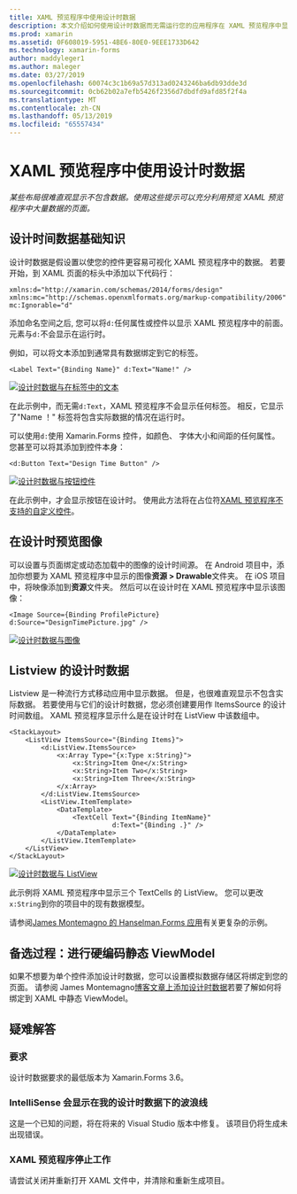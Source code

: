 ```yaml
---
title: XAML 预览程序中使用设计时数据
description: 本文介绍如何使用设计时数据而无需运行您的应用程序在 XAML 预览程序中显示大量数据的布局。
ms.prod: xamarin
ms.assetid: 0F608019-5951-4BE6-80E0-9EEE1733D642
ms.technology: xamarin-forms
author: maddyleger1
ms.author: maleger
ms.date: 03/27/2019
ms.openlocfilehash: 60074c3c1b69a57d313ad0243246ba6db93dde3d
ms.sourcegitcommit: 0cb62b02a7efb5426f2356d7dbdfd9afd85f2f4a
ms.translationtype: MT
ms.contentlocale: zh-CN
ms.lasthandoff: 05/13/2019
ms.locfileid: "65557434"
---
```

# <a name="use-design-time-data-with-the-xaml-previewer"></a>XAML 预览程序中使用设计时数据

_某些布局很难直观显示不包含数据。使用这些提示可以充分利用预览 XAML 预览程序中大量数据的页面。_

## <a name="design-time-data-basics"></a>设计时间数据基础知识

设计时数据是假设置以使您的控件更容易可视化 XAML 预览程序中的数据。 若要开始，到 XAML 页面的标头中添加以下代码行：

```xaml
xmlns:d="http://xamarin.com/schemas/2014/forms/design"
xmlns:mc="http://schemas.openxmlformats.org/markup-compatibility/2006"
mc:Ignorable="d"
```

添加命名空间之后, 您可以将`d:`任何属性或控件以显示 XAML 预览程序中的前面。 元素与`d:`不会显示在运行时。

例如，可以将文本添加到通常具有数据绑定到它的标签。

```xaml
<Label Text="{Binding Name}" d:Text="Name!" />
```

[![设计时数据与在标签中的文本](xaml-previewer-images/designtimedata-label-sm.png "设计时间数据使用文本标签")](xaml-previewer-images/designtimedata-label-lg.png#lightbox)

在此示例中，而无需`d:Text`，XAML 预览程序不会显示任何标签。 相反，它显示了"Name ！" 标签将包含实际数据的情况在运行时。

可以使用`d:`使用 Xamarin.Forms 控件，如颜色、 字体大小和间距的任何属性。 您甚至可以将其添加到控件本身：

```xaml
<d:Button Text="Design Time Button" />
```

[![设计时数据与按钮控件](xaml-previewer-images/designtimedata-controls-sm.png "设计时数据与按钮控件")](xaml-previewer-images/designtimedata-controls-lg.png#lightbox)

在此示例中，才会显示按钮在设计时。 使用此方法将在占位符[XAML 预览程序不支持的自定义控件](render-custom-controls.md)。

## <a name="preview-images-at-design-time"></a>在设计时预览图像

可以设置与页面绑定或动态加载中的图像的设计时间源。 在 Android 项目中，添加你想要为 XAML 预览程序中显示的图像**资源 > Drawable**文件夹。 在 iOS 项目中，将映像添加到**资源**文件夹。 然后可以在设计时在 XAML 预览程序中显示该图像：

```xaml
<Image Source={Binding ProfilePicture} d:Source="DesignTimePicture.jpg" />
```
[![设计时数据与图像](xaml-previewer-images/designtimedata-image-sm.png "设计时数据与配置映像")](xaml-previewer-images/designtimedata-image-lg.png#lightbox)

## <a name="design-time-data-for-listviews"></a>Listview 的设计时数据

Listview 是一种流行方式移动应用中显示数据。 但是，也很难直观显示不包含实际数据。 若要使用与它们的设计时数据，您必须创建要用作 ItemsSource 的设计时间数组。 XAML 预览程序显示什么是在设计时在 ListView 中该数组中。

```xaml
<StackLayout>
    <ListView ItemsSource="{Binding Items}">
        <d:ListView.ItemsSource>
            <x:Array Type="{x:Type x:String}">
                <x:String>Item One</x:String>
                <x:String>Item Two</x:String>
                <x:String>Item Three</x:String>
            </x:Array>
        </d:ListView.ItemsSource>
        <ListView.ItemTemplate>
            <DataTemplate>
                <TextCell Text="{Binding ItemName}"
                          d:Text="{Binding .}" />
            </DataTemplate>
        </ListView.ItemTemplate>
    </ListView>
</StackLayout>
```

[![设计时数据与 ListView](xaml-previewer-images/designtimedata-itemssource-sm.png "设计时数据与 ListView")](xaml-previewer-images/designtimedata-itemssource-lg.png#lightbox)

此示例将 XAML 预览程序中显示三个 TextCells 的 ListView。 您可以更改`x:String`到你的项目中的现有数据模型。

请参阅[James Montemagno 的 Hanselman.Forms 应用](https://github.com/jamesmontemagno/Hanselman.Forms/blob/vnext/src/Hanselman/Views/Podcasts/PodcastDetailsPage.xaml#L26-L47)有关更复杂的示例。

## <a name="alternative-hardcode-a-static-viewmodel"></a>备选过程：进行硬编码静态 ViewModel

如果不想要为单个控件添加设计时数据，您可以设置模拟数据存储区将绑定到您的页面。 请参阅 James Montemagno[博客文章上添加设计时数据](http://motzcod.es/post/143702671962/xamarinforms-xaml-previewer-design-time-data)若要了解如何将绑定到 XAML 中静态 ViewModel。

## <a name="troubleshooting"></a>疑难解答

### <a name="requirements"></a>要求

设计时数据要求的最低版本为 Xamarin.Forms 3.6。

### <a name="intellisense-shows-squiggly-lines-under-my-design-time-data"></a>IntelliSense 会显示在我的设计时数据下的波浪线

这是一个已知的问题，将在将来的 Visual Studio 版本中修复。 该项目仍将生成未出现错误。

### <a name="the-xaml-previewer-stopped-working"></a>XAML 预览程序停止工作

请尝试关闭并重新打开 XAML 文件中，并清除和重新生成项目。
